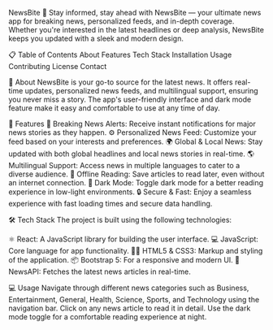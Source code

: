 NewsBite 📰
Stay informed, stay ahead with NewsBite — your ultimate news app for breaking news, personalized feeds, and in-depth coverage. Whether you're interested in the latest headlines or deep analysis, NewsBite keeps you updated with a sleek and modern design.

📋 Table of Contents
About
Features
Tech Stack
Installation
Usage
Contributing
License
Contact

📖 About
NewsBite is your go-to source for the latest news. It offers real-time updates, personalized news feeds, and multilingual support, ensuring you never miss a story. The app's user-friendly interface and dark mode feature make it easy and comfortable to use at any time of day.

🚀 Features
📰 Breaking News Alerts: Receive instant notifications for major news stories as they happen.
⚙️ Personalized News Feed: Customize your feed based on your interests and preferences.
🌍 Global & Local News: Stay updated with both global headlines and local news stories in real-time.
🌎 Multilingual Support: Access news in multiple languages to cater to a diverse audience.
📴 Offline Reading: Save articles to read later, even without an internet connection.
🌙 Dark Mode: Toggle dark mode for a better reading experience in low-light environments.
🔒 Secure & Fast: Enjoy a seamless experience with fast loading times and secure data handling.

🛠️ Tech Stack
The project is built using the following technologies:

⚛️ React: A JavaScript library for building the user interface.
💻 JavaScript: Core language for app functionality.
🧑‍💻 HTML5 & CSS3: Markup and styling of the application.
📦 Bootstrap 5: For a responsive and modern UI.
📰 NewsAPI: Fetches the latest news articles in real-time.

💻 Usage
Navigate through different news categories such as Business, Entertainment, General, Health, Science, Sports, and Technology using the navigation bar.
Click on any news article to read it in detail.
Use the dark mode toggle for a comfortable reading experience at night.
